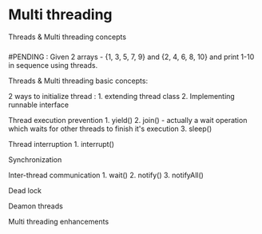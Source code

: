 # Multi threading
Threads &amp; Multi threading concepts

###

#PENDING  : Given 2 arrays - {1, 3, 5, 7, 9} and {2, 4, 6, 8, 10} and print 1-10 in sequence using threads.

Threads & Multi threading basic concepts:

2 ways to initialize thread : 
	1. extending thread class
	2. Implementing runnable interface
	
Thread execution prevention
	1. yield()
	2. join() - actually a wait operation which waits for other threads to finish it's execution
	3. sleep()
	
Thread interruption 
	1. interrupt() 
	
Synchronization

Inter-thread communication
	1. wait()
	2. notify()
	3. notifyAll()
	
Dead lock

Deamon threads

Multi threading enhancements